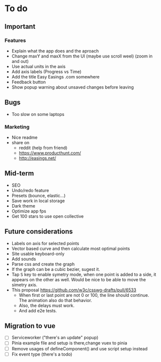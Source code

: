 # To do

## Important

### Features

- Explain what the app does and the aproach
- Change maxY and maxX from the UI (maybe use scroll weel) (zoom in and out)
- Use actual units in the axis
- Add axis labels (Progress vs Time)
- Add the title Easy Easings .com somewhere
- Feedback button
- Show popup warning about unsaved changes before leaving

## Bugs
- Too slow on some laptops

### Marketing

- Nice readme
- share on
  - reddit (help from friend)
  - https://www.producthunt.com/
  - http://easings.net/

## Mid-term

- SEO
- Undo/redo feature
- Presets (bounce, elastic...)
- Save work in local storage
- Dark theme
- Optimize app fps
- Get 100 stars to use open collective

## Future considerations

- Labels on axis for selected points
- Vector based curve and then calculate most optimal points
- Site usable keyboard-only
- Add sounds
- Parse css and create the graph
- If the graph can be a cubic bezier, sugest it.
- Tap <kbd>S</kbd> key to enable symetry mode, when one point is added to a side, it appears on the other as well. Would be nice to be able to move the simetry axis.
- This proposal https://github.com/w3c/csswg-drafts/pull/6533
  - When first or last point are not 0 or 100, the line should continue. The animation also do that behavior. 
  - Also, the delays must work. 
  - And add e2e tests.

## Migration to vue
- [ ] Serviceworker ("there's an update" popup)
- [ ] Pinia example file and setup is there,change vuex to pinia
- [ ] Remove usages of defineComponent() and use script setup instead
- [ ] Fix event type (there's a todo)
